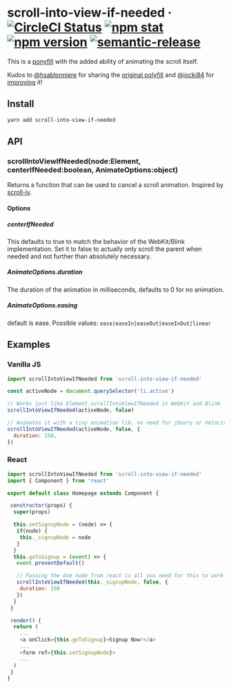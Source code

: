 # scroll-into-view-if-needed &middot; [![CircleCI Status](https://img.shields.io/circleci/project/github/stipsan/scroll-into-view-if-needed.svg?style=flat-square)](https://circleci.com/gh/stipsan/scroll-into-view-if-needed) [![npm stat](https://img.shields.io/npm/dm/scroll-into-view-if-needed.svg?style=flat-square)](https://npm-stat.com/charts.html?package=scroll-into-view-if-needed) [![npm version](https://img.shields.io/npm/v/scroll-into-view-if-needed.svg?style=flat-square)](https://www.npmjs.com/package/scroll-into-view-if-needed) [![semantic-release](https://img.shields.io/badge/%20%20%F0%9F%93%A6%F0%9F%9A%80-semantic--release-e10079.svg?style=flat-square)](https://github.com/semantic-release/semantic-release)

This is a [ponyfill](https://ponyfill.com) with the added ability of animating
the scroll itself.

Kudos to [@hsablonniere](https://github.com/hsablonniere) for sharing the
[original polyfill](https://gist.github.com/hsablonniere/2581101) and
[@jocki84](https://github.com/jocki84) for
[improving](https://gist.github.com/jocki84/6ffafd003387179a988e) it!

## Install

```bash
yarn add scroll-into-view-if-needed
```

## API

### scrollIntoViewIfNeeded(node:Element, centerIfNeeded:boolean, AnimateOptions:object)

Returns a function that can be used to cancel a scroll animation. Inspired by
[scroll-iv](https://www.npmjs.com/package/scroll-iv).

#### Options

##### centerIfNeeded

This defaults to true to match the behavior of the WebKit/Blink implementation.
Set it to false to actually only scroll the parent when needed and not further
than absolutely necessary.

##### AnimateOptions.duration

The duration of the animation in milliseconds, defaults to 0 for no animation.

##### AnimateOptions.easing

default is ease. Possible values: `ease|easeIn|easeOut|easeInOut|linear`

## Examples

### Vanilla JS

```js
import scrollIntoViewIfNeeded from 'scroll-into-view-if-needed'

const activeNode = document.querySelector('li.active')

// Works just like Element.scrollIntoViewIfNeeded in WebKit and Blink
scrollIntoViewIfNeeded(activeNode, false)

// Animates it with a tiny animation lib, no need for jQuery or Velocity
scrollIntoViewIfNeeded(activeNode, false, {
  duration: 150,
})
```

### React

```javascript
import scrollIntoViewIfNeeded from 'scroll-into-view-if-needed'
import { Component } from 'react'

export default class Homepage extends Component {

 constructor(props) {
  super(props)

  this.setSignupNode = (node) => {
   if(node) {
    this._signupNode = node
   }
  }
  this.goToSignup = (event) => {
   event.preventDefault()

   // Passing the dom node from react is all you need for this to work
   scrollIntoViewIfNeeded(this._signupNode, false, {
    duration: 150
   })
  }
 }

 render() {
  return (
    ...
    <a onClick={this.goToSignup}>Signup Now!</a>
    ...
    <form ref={this.setSignupNode}>
    ...
  )
 }
}
```
